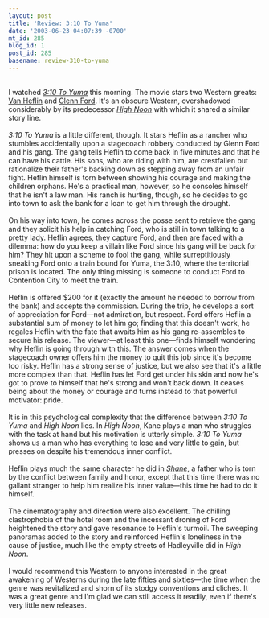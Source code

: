 ```yaml
---
layout: post
title: 'Review: 3:10 To Yuma'
date: '2003-06-23 04:07:39 -0700'
mt_id: 285
blog_id: 1
post_id: 285
basename: review-310-to-yuma
---
```

<br />I watched <a href="http://www.amazon.com/exec/obidos/ASIN/B00005YUNS/bbrown-20/ref=nosim/" title="Amazon link"><cite>3:10 To Yuma</cite></a> this morning. The movie stars two Western greats: <a href="http://us.imdb.com/Name?Heflin,%20Van">Van Heflin</a> and <a href="http://us.imdb.com/Name?Ford,%20Glenn">Glenn Ford</a>. It's an obscure Western, overshadowed considerably by its predecessor <a href="http://www.amazon.com/exec/obidos/ASIN/B00006JMRE/bbrown-20/ref=nosim/" title="Amazon link"><cite>High Noon</cite></a> with which it shared a similar story line.<br /><br /><cite>3:10 To Yuma</cite> is a little different, though. It stars Heflin as a rancher who stumbles accidentally upon a stagecoach robbery conducted by Glenn Ford and his gang. The gang tells Heflin to come back in five minutes and that he can have his cattle. His sons, who are riding with him, are crestfallen but rationalize their father's backing down as stepping away from an unfair fight. Heflin himself is torn between showing his courage and making the children orphans. He's a practical man, however, so he consoles himself that he isn't a law man. His ranch is hurting, though, so he decides to go into town to ask the bank for a loan to get him through the drought.<br /><br />On his way into town, he comes across the posse sent to retrieve the gang and they solicit his help in catching Ford, who is still in town talking to a pretty lady. Heflin agrees, they capture Ford, and then are faced with a dilemma: how do you keep a villain like Ford since his gang will be back for him? They hit upon a scheme to fool the gang, while surreptitiously sneaking Ford onto a train bound for Yuma, the 3:10, where the territorial prison is located. The only thing missing is someone to conduct Ford to Contention City to meet the train.<br /><br />Heflin is offered $200 for it (exactly the amount he needed to borrow from the bank) and accepts the commission. During the trip, he develops a sort of appreciation for Ford&#x2014;not admiration, but respect. Ford offers Heflin a substantial sum of money to let him go; finding that this doesn't work, he regales Heflin with the fate that awaits him as his gang re-assembles to secure his release. The viewer&#x2014;at least this one&#x2014;finds himself wondering why Heflin is going through with this. The answer comes when the stagecoach owner offers him the money to quit this job since it's become too risky. Heflin has a strong sense of justice, but we also see that it's a little more complex than that. Heflin has let Ford get under his skin and now he's got to prove to himself that he's strong and won't back down. It ceases being about the money or courage and turns instead to that powerful motivator: pride.<br /><br />It is in this psychological complexity that the difference between <cite>3:10 To Yuma</cite> and <cite>High Noon</cite> lies. In <cite>High Noon</cite>, Kane plays a man who struggles with the task at hand but his motivation is utterly simple. <cite>3:10 To Yuma</cite> shows us a man who has everything to lose and very little to gain, but presses on despite his tremendous inner conflict.<br /><br />Heflin plays much the same character he did in <a href="http://www.amazon.com/exec/obidos/ASIN/0792163710/bbrown-20/ref=nosim/" title="Amazon link"><cite>Shane</cite></a>, a father who is torn by the conflict between family and honor, except that this time there was no gallant stranger to help him realize his inner value&#x2014;this time he had to do it himself.<br /><br />The cinematography and direction were also excellent. The chilling clastrophobia of the hotel room and the incessant droning of Ford heightened the story and gave resonance to Heflin's turmoil. The sweeping panoramas added to the story and reinforced Heflin's loneliness in the cause of justice, much like the empty streets of Hadleyville did in <cite>High Noon</cite>.<br /><br />I would recommend this Western to anyone interested in the great awakening of Westerns during the late fifties and sixties&#x2014;the time when the genre was revitalized and shorn of its stodgy conventions and clich&#xE9;s. It was a great genre and I'm glad we can still access it readily, even if there's very little new releases.<br /><br /><br />
